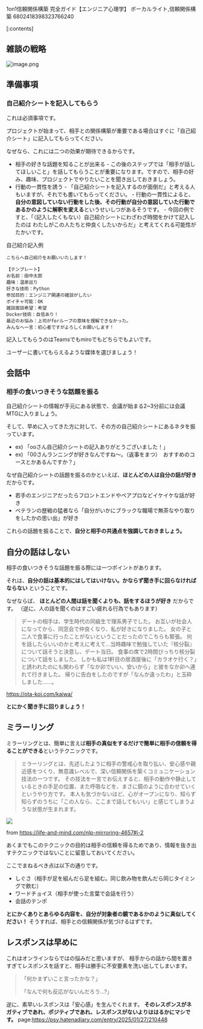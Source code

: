 1on1信頼関係構築 完全ガイド【エンジニア心理学】
ボーカルライト,信頼関係構築
6802418398323766240


[:contents]


## 雑談の戦略

![image.png](https://qiita-image-store.s3.ap-northeast-1.amazonaws.com/0/1678228/112a90c2-5695-87e6-34e2-2de2bf17d361.png)

## 準備事項

### 自己紹介シートを記入してもらう

これは必須事項です。

プロジェクトが始まって、相手との関係構築が重要である場合はすぐに「自己紹介シート」に記入してもらってください。

なぜなら、これには二つの効果が期待できるからです。

- 相手の好きな話題を知ることが出来る
        - この後のステップでは「相手が話してほしいこと」を話してもらうことが重要になります。ですので、相手の好み、趣味、プロジェクトでやりたいことを聞き出しておきましょう。
- 行動の一貫性を誘う
        - 「自己紹介シートを記入するのが面倒だ」と考える人もいますが、それでも書いてもらってください。
        - 行動の一貫性によると、**自分の意図していない行動をした後、その行動が自分の意図していた行動であるかのように解釈を変える**というせいしつがあるそうです。
        - 今回の例ですと、「（記入したくもない）自己紹介シートにわざわざ時間をかけて記入したのは わたしがこの人たちと仲良くしたいからだ」と考えてくれる可能性がたかいです。


自己紹介記入例


```
こちらへ自己紹介をお願いいたします！

【テンプレート】
お名前：田中太郎
趣味：温泉巡り
好きな技術：Python
参加目的：エンジニア関連の雑談がしたい
ボイチャ可能：OK
雑談面談希望：希望
Docker技術：自信あり！
最近のお悩み：上司がforループの意味を理解できなかった。
みんなへ一言：初心者ですがよろしくお願いします！
```

記入してもらうのはTeamsでもmiroでもどちらでもよいです。

ユーザーに書いてもらえるような媒体を選びましょう！



## 会話中

### 相手の食いつきそうな話題を振る

自己紹介シートの情報が手元にある状態で、会議が始まる2~3分前には会議MTGに入りましょう。

そして、早めに入ってきた方に対して、その方の自己紹介シートにあるネタを振っています。


- ex) 「ooさん自己紹介シートの記入ありがとうございました！」
- ex) 「00さんランニングが好きなんですね～。（返事をまつ）　おすすめのコースとかあるんですか？」


なぜ自己紹介シートの話題を振るのかといえば、**ほとんどの人は自分の話が好き**だからです。

- 若手のエンジニアだったらフロントエンドやペアプロなどイケイケな話が好き
- ベテランの歴戦の猛者なら「自分がいかにブラックな職場で無茶なやり取りをしたかの思い出」が好き

これらの話題を振ることで、**自分と相手の共通点を強調しておきましょう。**



## 自分の話はしない

相手の食いつきそうな話題を振る際には一つポイントがあります。

それは、**自分の話は基本的にはしてはいけない。かならず聞き手に回らなければならない** ということです。

なぜならば、 **ほとんどの人間は話を聞くよりも、話をするほうが好き** だからです。
（逆に、人の話を聞くのはすごい疲れる行為でもあります）


> デートの相手は、学生時代の同級生で理系男子でした。
> お互いが社会人になってから、同窓会で仲良くなり、私が好きになりました。
> 女の子と二人で食事に行ったことがないということだったのでこちらも緊張。
> 何を話したらいいのかと考えに考えて…当時趣味で勉強していた『核分裂』について話そうと決意し、デート当日。
> 食事の席で2時間びっちり核分裂について話をしました。
> しかも私は1軒目の居酒屋後に「カラオケ行く？」と誘われたのにも関わらず「なか卯でいい、安いから」と彼をなか卯へ連れて行きました。
> 帰りに告白をしたのですが「なんか違ったわ」と玉砕しました……。

https://ota-koi.com/kaiwa/

**とにかく聞き手に回りましょう！**


## ミラーリング

ミラーリングとは、簡単に言えば**相手の真似をするだけで簡単に相手の信頼を得ることができる**というテクニックです。

> ミラーリングとは、先述したように相手の警戒心を取り払い、安心感や親近感をつくり、無意識レベルで、深い信頼関係を築くコミュニケーション技法の一つです。
> その技法を一言でお伝えすると、相手の動作や静止しているときの手足の位置、また呼吸などを、まさに鏡のように合わせていくというやり方です。
> 本人も気づかないほど、心がオープンになり、知らず知らずのうちに「この人なら、ここまで話してもいい」と感じてしまうような状態が生まれます。

<img src="https://life-and-mind.com/wp-content/uploads/2017/04/comparison_position001.gif">

from https://life-and-mind.com/nlp-mirroring-4657#i-2

あくまでもこのテクニックの目的は相手の信頼を得るためであり、情報を抜き出すテクニックではないことに留意しておいてください。

ここでまねるべき点は以下の通りです。

- しぐさ（相手が足を組んだら足を組む。同じ飲み物を飲んだら同じタイミングで飲む）
- ワードチョイス（相手が使った言葉で会話を行う）
- 会話のテンポ

**とにかくありとあらゆる内容を、自分が対象者の鏡であるかのように真似してください！**
そうすれば、相手との信頼関係が気づけるはずです。




## レスポンスは早めに

これはオンラインならではの悩みだと思いますが、
相手からの話から間を置きすぎてレスポンスを話すと、相手は勝手に不安要素を洗い出してしまいます。

> 「何かまずいこと言ったかな？」
>
> 「なんで何も反応がないんだろう...?」

逆に、素早いレスポンスは「安心感」を生んでくれます。
**そのレスポンスがネガティブであれ、ポジティブであれ、レスポンスがないよりははるかにマシです。**
page:https://psy.hatenadiary.com/entry/2025/01/27/210448
